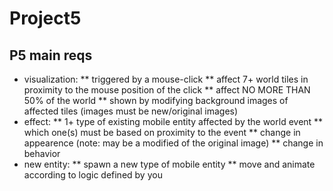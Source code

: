 # Project5

## P5 main reqs

* visualization:
  ** triggered by a mouse-click
  ** affect 7+ world tiles in proximity to the mouse position of the click
  ** affect NO MORE THAN 50% of the world 
  ** shown by modifying background images of affected tiles (images must be new/original images)
* effect:
  ** 1+ type of existing mobile entity affected by the world event
  ** which one(s) must be based on proximity to the event 
  ** change in appearence (note: may be a modified of the original image)
  ** change in behavior 
* new entity:
  ** spawn a new type of mobile entity 
  ** move and animate according to logic defined by you
